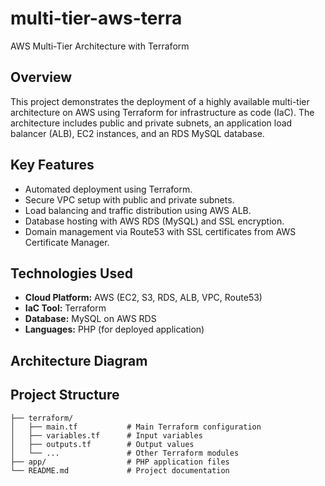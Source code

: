﻿# multi-tier-aws-terra
 AWS Multi-Tier Architecture with Terraform  

## **Overview**  
This project demonstrates the deployment of a highly available multi-tier architecture on AWS using Terraform for infrastructure as code (IaC). The architecture includes public and private subnets, an application load balancer (ALB), EC2 instances, and an RDS MySQL database.  

## **Key Features**  
- Automated deployment using Terraform.  
- Secure VPC setup with public and private subnets.  
- Load balancing and traffic distribution using AWS ALB.  
- Database hosting with AWS RDS (MySQL) and SSL encryption.  
- Domain management via Route53 with SSL certificates from AWS Certificate Manager.  

## **Technologies Used**  
- **Cloud Platform:** AWS (EC2, S3, RDS, ALB, VPC, Route53)  
- **IaC Tool:** Terraform  
- **Database:** MySQL on AWS RDS  
- **Languages:** PHP (for deployed application)  

## **Architecture Diagram**  


## **Project Structure**  
```plaintext
├── terraform/  
│   ├── main.tf           # Main Terraform configuration  
│   ├── variables.tf      # Input variables  
│   ├── outputs.tf        # Output values  
│   └── ...               # Other Terraform modules  
├── app/                  # PHP application files  
└── README.md             # Project documentation  
